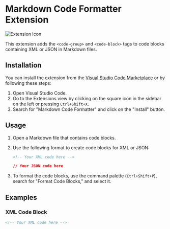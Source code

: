 # Markdown Code Formatter Extension

![Extension Icon](https://example.com/extension-icon.png)

This extension adds the `<code-group>` and `<code-block>` tags to code blocks containing XML or JSON in Markdown files.

## Installation

You can install the extension from the [Visual Studio Code Marketplace](https://marketplace.visualstudio.com/) or by following these steps:

1. Open Visual Studio Code.
2. Go to the Extensions view by clicking on the square icon in the sidebar on the left or pressing `Ctrl+Shift+X`.
3. Search for "Markdown Code Formatter" and click on the "Install" button.

## Usage

1. Open a Markdown file that contains code blocks.
2. Use the following format to create code blocks for XML or JSON:

   ```xml
   <!-- Your XML code here -->
   ```

   ```json
   // Your JSON code here
   ```

3. To format the code blocks, use the command palette (`Ctrl+Shift+P`), search for "Format Code Blocks," and select it.

## Examples

### XML Code Block

<code-group>
<code-block title="XML" active>

```xml
<!-- Your XML code here -->
```

